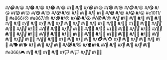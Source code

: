 #_____/😀
#_____/😀
#__________/😁
#__________/😁
#______/😂
#______/😂
#______/🤣
#______/🤣
#_____/😃
#_____/😃
#__________/😎
#__________/😎
#_____/😍
#_____/😍
#______/😘
#______/😘
#____/😗
#____/😗
#____/😙
#____/😙
#_____/😚
#_____/😚
#______/🙂
#______/🙂
#____________/🤔
#____________/🤔
#____/😪
#____/😪
#________/😛
#________/😛
#e1011/🤑
#e866/😞
#e867/😟
#_____/😢
#_____/😢
#_____/😭
#_____/😭
#_________/😠
#_________/😠
#_______/👶
#_______/👶
#______/🧒
#______/🧒
#______/👦
#______/👦
#____/👧
#____/👧
#_____/👨
#_____/👨
#_____/👩
#_____/👩
#_____/🧓
#_____/🧓
#_____/👴
#_____/👴
#____/👵
#____/👵
#______/👨‍🎓
#______/👨‍🎓
#______/👩‍🎓
#______/👩‍🎓
#_______/👨‍🏫
#_______/👨‍🏫
#_______/👩‍🏫
#_______/👩‍🏫
#_______/👨‍🌾
#_______/👨‍🌾
#_____/👩‍🌾
#_____/👩‍🌾
#______/👨‍🍳
#______/👨‍🍳
#______/👩‍🍳
#______/👩‍🍳
#_______/👨‍🔧
#_______/👨‍🔧
#_______/👩‍🔧
#_______/👩‍🔧
#___________/👨‍🏭
#___________/👨‍🏭
#___________/👩‍🏭
#___________/👩‍🏭
#________/👨‍🔬
#________/👨‍🔬
#________/👩‍🔬
#________/👩‍🔬
#______/👨‍✈
#______/👨‍✈
#______/👩‍✈
#______/👩‍✈
#_______/👮
#_______/👮
#_______/👮‍♂
#_______/👮‍♂
#_______/👮‍♀
#_______/👮‍♀
#__/🤴
#__/🤴
#__/👸
#__/👸
#_______/🐵
#_______/🐵
#_______/🐒
#_______/🐒
#_____/🦍
#_____/🦍
#______/🐶
#______/🐶
#______/🐕
#______/🐕
#____/🐺
#____/🐺
#_______/🦊
#_______/🦊
#_____/🐱
#_____/🐱
#_____/🐈
#_____/🐈
#_____/🦁
#_____/🦁
#___/🐯
#___/🐯
#___/🐅
#___/🐅
#e366/🎮
#________/🎌
#________/🎌
#____/🏴
#____/🏴
#____/🏳
#____/🏳
#_______/🏳‍🌈
#_______/🏳‍🌈
